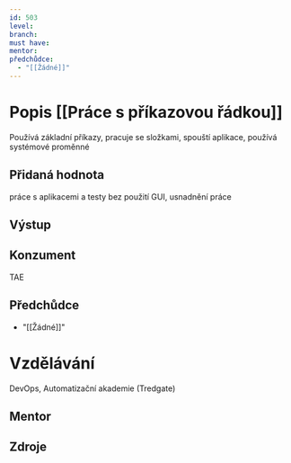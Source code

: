 ```yaml
---
id: 503
level: 
branch: 
must have: 
mentor: 
předchůdce: 
  - "[[Žádné]]"
---
```



# Popis [[Práce s příkazovou řádkou]]
Používá základní příkazy, pracuje se složkami, spouští aplikace, používá systémové proměnné

## Přidaná hodnota
práce s aplikacemi a testy bez použití GUI, usnadnění práce

## Výstup


## Konzument
TAE

## Předchůdce

  - "[[Žádné]]"

# Vzdělávání
DevOps, Automatizační akademie (Tredgate)

## Mentor


## Zdroje
